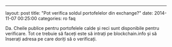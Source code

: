 ---
layout: post
title:  "Pot verifica soldul portofelelor din exchange?"
date:   2014-11-07 00:25:00
categories: ro faq

Da. Cheile publice pentru portofelele calde și reci sunt disponibile pentru verificare. Tot ce trebuie să faceți este să intrați pe blockchain.info și să înserați adresa pe care doriți să o verificați.

